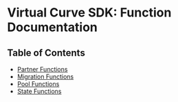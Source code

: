# Virtual Curve SDK: Function Documentation

## Table of Contents

- [Partner Functions](#partner-functions)
- [Migration Functions](#migration-functions)
- [Pool Functions](#pool-functions)
- [State Functions](#state-functions)
